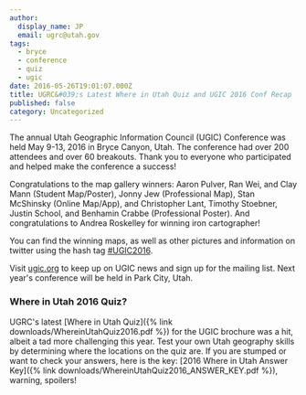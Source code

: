 ```yaml
---
author:
  display_name: JP
  email: ugrc@utah.gov
tags:
  - bryce
  - conference
  - quiz
  - ugic
date: 2016-05-26T19:01:07.000Z
title: UGRC&#039;s Latest Where in Utah Quiz and UGIC 2016 Conf Recap
published: false
category: Uncategorized
---
```


The annual Utah Geographic Information Council (UGIC) Conference was held May 9-13, 2016 in Bryce Canyon, Utah. The conference had over 200 attendees and over 60 breakouts. Thank you to everyone who participated and helped make the conference a success!

Congratulations to the map gallery winners: Aaron Pulver, Ran Wei, and Clay Mann (Student Map/Poster), Jonny Jew (Professional Map), Stan McShinsky (Online Map/App), and Christopher Lant, Timothy Stoebner, Justin School, and Benhamin Crabbe (Professional Poster). And congratulations to Andrea Roskelley for winning iron cartographer!

You can find the winning maps, as well as other pictures and information on twitter using the hash tag [#UGIC2016](https://twitter.com/hashtag/UGIC2016?src=hash).

Visit [ugic.org](https://ugic.org/) to keep up on UGIC news and sign up for the mailing list. Next year's conference will be held in Park City, Utah.

### Where in Utah 2016 Quiz?

UGRC's latest [Where in Utah Quiz]({% link downloads/WhereinUtahQuiz2016.pdf %}) for the UGIC brochure was a hit, albeit a tad more challenging this year. Test your own Utah geography skills by determining where the locations on the quiz are. If you are stumped or want to check your answers, here is the key: [2016 Where in Utah Answer Key]({% link downloads/WhereinUtahQuiz2016_ANSWER_KEY.pdf %}), warning, spoilers!
